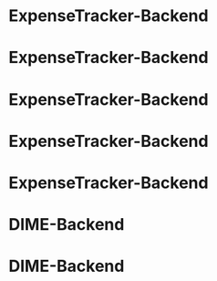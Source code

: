 # ExpenseTracker-Backend
# ExpenseTracker-Backend
# ExpenseTracker-Backend
# ExpenseTracker-Backend
# ExpenseTracker-Backend
# DIME-Backend
# DIME-Backend
